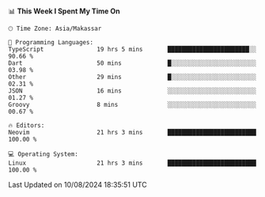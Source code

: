 <!--START_SECTION:waka-->
📊 **This Week I Spent My Time On** 

```text
🕑︎ Time Zone: Asia/Makassar

💬 Programming Languages: 
TypeScript               19 hrs 5 mins       ███████████████████████░░   90.66 % 
Dart                     50 mins             █░░░░░░░░░░░░░░░░░░░░░░░░   03.98 % 
Other                    29 mins             █░░░░░░░░░░░░░░░░░░░░░░░░   02.31 % 
JSON                     16 mins             ░░░░░░░░░░░░░░░░░░░░░░░░░   01.27 % 
Groovy                   8 mins              ░░░░░░░░░░░░░░░░░░░░░░░░░   00.67 % 

🔥 Editors: 
Neovim                   21 hrs 3 mins       █████████████████████████   100.00 % 

💻 Operating System: 
Linux                    21 hrs 3 mins       █████████████████████████   100.00 % 
```


 Last Updated on 10/08/2024 18:35:51 UTC
<!--END_SECTION:waka-->
